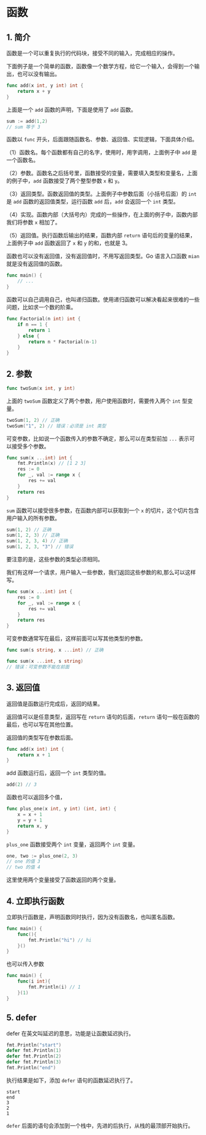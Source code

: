 # 函数

## 1. 简介

函数是一个可以重复执行的代码块，接受不同的输入，完成相应的操作。

下面例子是一个简单的函数，函数像一个数学方程，给它一个输入，会得到一个输出，也可以没有输出。

```go
func add(x int, y int) int {
    return x + y
}
```

上面是一个 `add` 函数的声明，下面是使用了 `add` 函数。

```go
sum := add(1,2)
// sum 等于 3 
```

函数以 `func` 开头，后面跟随函数名、参数、返回值、实现逻辑，下面具体介绍。

（1）函数名。每个函数都有自己的名字，使用时，用字调用，上面例子中 `add` 是一个函数名。

（2）参数。函数名之后括号里，函数接受的变量，需要填入类型和变量名，上面的例子中，`add` 函数接受了两个整型参数 `x` 和 `y`。

（3）返回类型。函数返回值的类型。上面例子中参数后面（小括号后面）的 `int` 是 `add` 函数的返回值类型，运行函数 `add` 后，`add` 会返回一个 `int` 类型。

（4）实现。函数内部（大括号内）完成的一些操作，在上面的例子中，函数内部我们将参数 `x` 相加了。

（5）返回值。执行函数后输出的结果，函数内部 `return` 语句后的变量的结果，上面例子中 `add` 函数返回了 `x` 和 `y` 的和，也就是 3。

函数也可以没有返回值，没有返回值时，不用写返回类型。Go 语言入口函数 `mian` 就是没有返回值的函数。

```go
func main() {
    // ...
}
```

函数可以自己调用自己，也叫递归函数。使用递归函数可以解决看起来很难的一些问题，比如求一个数的阶乘。

```go
func Factorial(n int) int {
    if n == 1 {
        return 1
    } else {
        return n * Factorial(n-1)
    }
}
```

## 2. 参数

```go
func twoSum(x int, y int)
```

上面的 `twoSum` 函数定义了两个参数，用户使用函数时，需要传入两个 `int` 型变量。

```go
twoSum(1, 2) // 正确
twoSum("1", 2) // 错误：必须是 int 类型
```

可变参数，比如说一个函数传入的参数不确定，那么可以在类型前加 `...` 表示可以接受多个参数。

```go
func sum(x ...int) int {
    fmt.Println(x) // [1 2 3]
    res := 0
    for _, val := range x {
        res += val
    }
    return res
}
```

`sum` 函数可以接受很多参数，在函数内部可以获取到一个 `x` 的切片，这个切片包含用户输入的所有参数。

```go
sum(1, 2) // 正确
sum(1, 2, 3) // 正确
sum(1, 2, 3, 4) // 正确
sum(1, 2, 3, "3") // 错误
```

要注意的是，这些参数的类型必须相同。

我们有这样一个请求，用户输入一些参数，我们返回这些参数的和,那么可以这样写。

```go
func sum(x ...int) int {
    res := 0
    for _, val := range x {
        res += val
    }
    return res
}
```

可变参数通常写在最后，这样前面可以写其他类型的参数。

```go
func sum(s string, x ...int) // 正确

func sum(x ...int, s string) 
// 错误：可变参数不能在前面
```

## 3. 返回值

返回值是函数运行完成后，返回的结果。

返回值可以是任意类型，返回写在 `return` 语句的后面，`return` 语句一般在函数的最后，也可以写在其他位置。

返回值的类型写在参数后面。

```go
func add(x int) int {
    return x + 1
}
```

add 函数运行后，返回一个 `int` 类型的值。

```go
add(2) // 3
```

函数也可以返回多个值，

```go
func plus_one(x int, y int) (int, int) {
    x = x + 1
    y = y + 1
    return x, y
}
```

`plus_one` 函数接受两个 `int` 变量，返回两个 `int` 变量。

```go
one, two := plus_one(2, 3) 
// one 的值 3
// two 的值 4
```

这里使用两个变量接受了函数返回的两个变量。

## 4. 立即执行函数

立即执行函数是，声明函数同时执行，因为没有函数名，也叫匿名函数。

```go
func main() {
    func(){
        fmt.Println("hi") // hi
    }()
}
```

也可以传入参数

```go
func main() {
    func(i int){
        fmt.Println(i) // 1
    }(1)
}
```

## 5. defer

defer 在英文叫延迟的意思，功能是让函数延迟执行。

```go
fmt.Println("start")
defer fmt.Println(1)
defer fmt.Println(2)
defer fmt.Println(3)
fmt.Println("end")
```

执行结果是如下，添加 `defer` 语句的函数延迟执行了。

```text
start
end
3
2
1
```

`defer` 后面的语句会添加到一个栈中，先进的后执行，从栈的最顶部开始执行。

<comment-comment/> 

